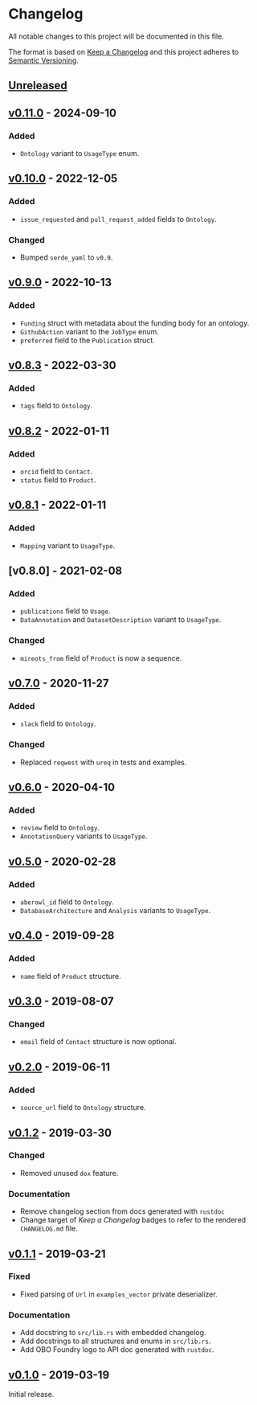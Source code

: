 # Changelog
All notable changes to this project will be documented in this file.

The format is based on [Keep a Changelog](http://keepachangelog.com/en/1.0.0/)
and this project adheres to [Semantic Versioning](http://semver.org/spec/v2.0.0.html).


## [Unreleased]

[Unreleased]: https://github.com/althonos/obofoundry.rs/compare/v0.11.0...HEAD


## [v0.11.0] - 2024-09-10

[v0.11.0]: https://github.com/althonos/obofoundry.rs/compare/v0.10.0...v0.11.0

### Added
- `Ontology` variant to `UsageType` enum.


## [v0.10.0] - 2022-12-05

[v0.10.0]: https://github.com/althonos/obofoundry.rs/compare/v0.9.0...v0.10.0

### Added
- `issue_requested` and `pull_request_added` fields to `Ontology`.

### Changed
- Bumped `serde_yaml` to `v0.9`.


## [v0.9.0] - 2022-10-13

[v0.9.0]: https://github.com/althonos/obofoundry.rs/compare/v0.8.3...v0.9.0

### Added
- `Funding` struct with metadata about the funding body for an ontology.
- `GithubAction` variant to the `JobType` enum.
- `preferred` field to the `Publication` struct.


## [v0.8.3] - 2022-03-30

[v0.8.3]: https://github.com/althonos/obofoundry.rs/compare/v0.8.2...v0.8.3

### Added
- `tags` field to `Ontology`.


## [v0.8.2] - 2022-01-11

[v0.8.2]: https://github.com/althonos/obofoundry.rs/compare/v0.8.1...v0.8.2

### Added
- `orcid` field to `Contact`.
- `status` field to `Product`.


## [v0.8.1] - 2022-01-11

[v0.8.1]: https://github.com/althonos/obofoundry.rs/compare/v0.8.0...v0.8.1

### Added
- `Mapping` variant to `UsageType`.


## [v0.8.0] - 2021-02-08

[v0.7.0]: https://github.com/althonos/obofoundry.rs/compare/v0.7.0...v0.8.0

### Added
- `publications` field to `Usage`.
- `DataAnnotation` and `DatasetDescription` variant to `UsageType`.

### Changed
- `mireots_from` field of `Product` is now a sequence.


## [v0.7.0] - 2020-11-27

[v0.7.0]: https://github.com/althonos/obofoundry.rs/compare/v0.6.0...v0.7.0

### Added
- `slack` field to `Ontology`.

### Changed
- Replaced `reqwest` with `ureq` in tests and examples.


## [v0.6.0] - 2020-04-10

### Added
- `review` field to `Ontology`.
- `AnnotationQuery` variants to `UsageType`.

[v0.6.0]: https://github.com/althonos/obofoundry.rs/compare/v0.5.0...v0.6.0


## [v0.5.0] - 2020-02-28

### Added
- `aberowl_id` field to `Ontology`.
- `DatabaseArchitecture` and `Analysis` variants to `UsageType`.

[v0.5.0]: https://github.com/althonos/obofoundry.rs/compare/v0.4.0...v0.5.0


## [v0.4.0] - 2019-09-28

### Added
- `name` field of `Product` structure.

[v0.4.0]: https://github.com/althonos/obofoundry.rs/compare/v0.3.0...v0.4.0


## [v0.3.0] - 2019-08-07

### Changed
- `email` field of `Contact` structure is now optional.

[v0.3.0]: https://github.com/althonos/obofoundry.rs/compare/v0.2.0...v0.3.0


## [v0.2.0] - 2019-06-11

### Added
- `source_url` field to `Ontology` structure.

[v0.2.0]: https://github.com/althonos/obofoundry.rs/compare/v0.1.2...v0.2.0


## [v0.1.2] - 2019-03-30

### Changed
- Removed unused `dox` feature.

### Documentation
- Remove changelog section from docs generated with `rustdoc`
- Change target of *Keep a Changelog* badges to refer to the rendered `CHANGELOG.md` file.

[v0.1.2]: https://github.com/althonos/obofoundry.rs/compare/v0.1.1...v0.1.2


## [v0.1.1] - 2019-03-21

### Fixed
- Fixed parsing of `Url` in `examples_vector` private deserializer.

### Documentation
- Add docstring to `src/lib.rs` with embedded changelog.
- Add docstrings to all structures and enums in `src/lib.rs`.
- Add OBO Foundry logo to API doc generated with `rustdoc`.

[v0.1.1]: https://github.com/althonos/obofoundry.rs/compare/v0.1.0...v0.1.1


## [v0.1.0] - 2019-03-19

Initial release.

[v0.1.0]: https://github.com/althonos/obofoundry.rs/compare/95e6d4b...v0.1.0
